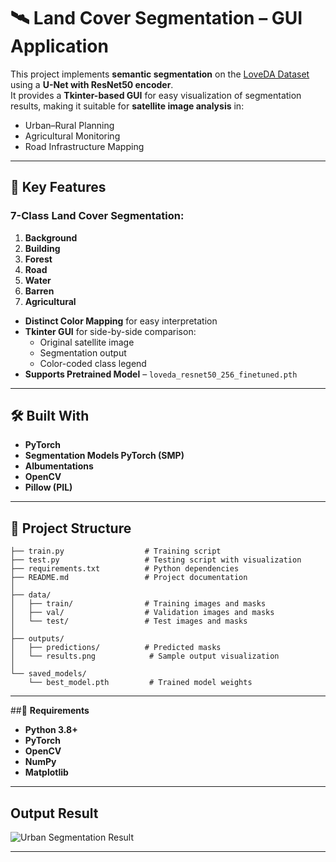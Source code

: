 # 🛰️ Land Cover Segmentation – GUI Application

This project implements **semantic segmentation** on the [LoveDA Dataset](https://github.com/Junjue-Wang/LoveDA) using a **U-Net with ResNet50 encoder**.  
It provides a **Tkinter-based GUI** for easy visualization of segmentation results, making it suitable for **satellite image analysis** in:
- Urban–Rural Planning
- Agricultural Monitoring
- Road Infrastructure Mapping

---

## 📌 Key Features

### 7-Class Land Cover Segmentation:
1. **Background**
2. **Building**
3. **Forest**
4. **Road**
5. **Water**
6. **Barren**
7. **Agricultural**

- **Distinct Color Mapping** for easy interpretation  
- **Tkinter GUI** for side-by-side comparison:
  - Original satellite image
  - Segmentation output
  - Color-coded class legend
- **Supports Pretrained Model** – `loveda_resnet50_256_finetuned.pth`

---

## 🛠️ Built With
- **PyTorch**
- **Segmentation Models PyTorch (SMP)**
- **Albumentations**
- **OpenCV**
- **Pillow (PIL)**

---

## 📂 Project Structure
```
├── train.py                  # Training script
├── test.py                   # Testing script with visualization
├── requirements.txt          # Python dependencies
├── README.md                 # Project documentation
│
├── data/
│   ├── train/                # Training images and masks
│   ├── val/                  # Validation images and masks
│   └── test/                 # Test images and masks
│
├── outputs/
│   ├── predictions/          # Predicted masks
│   └── results.png            # Sample output visualization
│
└── saved_models/
    └── best_model.pth         # Trained model weights
```
---
##📌 **Requirements**
- **Python 3.8+**
- **PyTorch**
- **OpenCV**
- **NumPy**
- **Matplotlib**
---
## **Output Result**
![Urban Segmentation Result](https://example.com/image.png)

---
